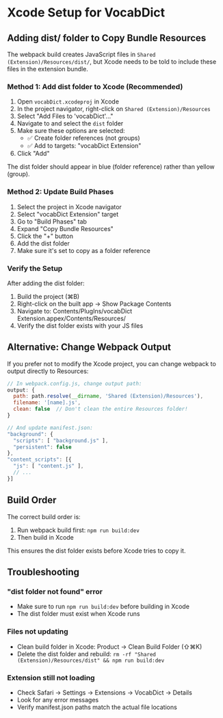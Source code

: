 # Xcode Setup for VocabDict

## Adding dist/ folder to Copy Bundle Resources

The webpack build creates JavaScript files in `Shared (Extension)/Resources/dist/`, but Xcode needs to be told to include these files in the extension bundle.

### Method 1: Add dist folder to Xcode (Recommended)

1. Open `vocabDict.xcodeproj` in Xcode
2. In the project navigator, right-click on `Shared (Extension)/Resources`
3. Select "Add Files to 'vocabDict'..."
4. Navigate to and select the `dist` folder
5. Make sure these options are selected:
   - ✅ Create folder references (not groups)
   - ✅ Add to targets: "vocabDict Extension"
6. Click "Add"

The dist folder should appear in blue (folder reference) rather than yellow (group).

### Method 2: Update Build Phases

1. Select the project in Xcode navigator
2. Select "vocabDict Extension" target
3. Go to "Build Phases" tab
4. Expand "Copy Bundle Resources"
5. Click the "+" button
6. Add the dist folder
7. Make sure it's set to copy as a folder reference

### Verify the Setup

After adding the dist folder:
1. Build the project (⌘B)
2. Right-click on the built app → Show Package Contents
3. Navigate to: Contents/PlugIns/vocabDict Extension.appex/Contents/Resources/
4. Verify the dist folder exists with your JS files

## Alternative: Change Webpack Output

If you prefer not to modify the Xcode project, you can change webpack to output directly to Resources:

```javascript
// In webpack.config.js, change output path:
output: {
  path: path.resolve(__dirname, 'Shared (Extension)/Resources'),
  filename: '[name].js',
  clean: false  // Don't clean the entire Resources folder!
}

// And update manifest.json:
"background": {
  "scripts": [ "background.js" ],
  "persistent": false
},
"content_scripts": [{
  "js": [ "content.js" ],
  // ...
}]
```

## Build Order

The correct build order is:
1. Run webpack build first: `npm run build:dev`
2. Then build in Xcode

This ensures the dist folder exists before Xcode tries to copy it.

## Troubleshooting

### "dist folder not found" error
- Make sure to run `npm run build:dev` before building in Xcode
- The dist folder must exist when Xcode runs

### Files not updating
- Clean build folder in Xcode: Product → Clean Build Folder (⇧⌘K)
- Delete the dist folder and rebuild: `rm -rf "Shared (Extension)/Resources/dist" && npm run build:dev`

### Extension still not loading
- Check Safari → Settings → Extensions → VocabDict → Details
- Look for any error messages
- Verify manifest.json paths match the actual file locations
